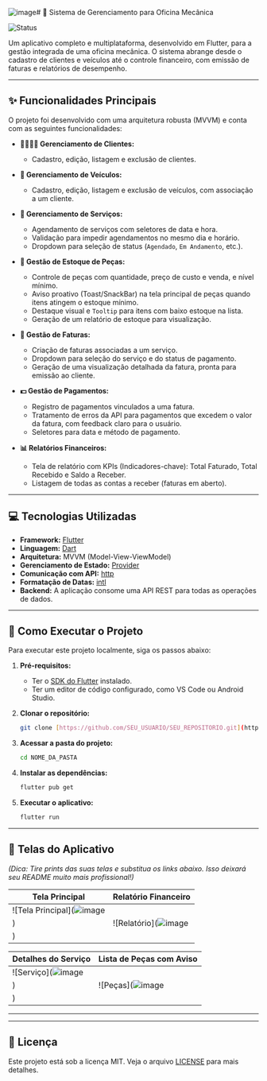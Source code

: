 ![image](https://github.com/user-attachments/assets/eef9d18b-bf24-438d-8a03-7518870b0137)# 🚗 Sistema de Gerenciamento para Oficina Mecânica

![Status](https://img.shields.io/badge/status-conclu%C3%ADdo-green)

Um aplicativo completo e multiplataforma, desenvolvido em Flutter, para a gestão integrada de uma oficina mecânica. O sistema abrange desde o cadastro de clientes e veículos até o controle financeiro, com emissão de faturas e relatórios de desempenho.

---

## ✨ Funcionalidades Principais

O projeto foi desenvolvido com uma arquitetura robusta (MVVM) e conta com as seguintes funcionalidades:

- **👨‍👩‍👧‍👦 Gerenciamento de Clientes:**

  - Cadastro, edição, listagem e exclusão de clientes.

- **🚙 Gerenciamento de Veículos:**

  - Cadastro, edição, listagem e exclusão de veículos, com associação a um cliente.

- **🔧 Gerenciamento de Serviços:**

  - Agendamento de serviços com seletores de data e hora.
  - Validação para impedir agendamentos no mesmo dia e horário.
  - Dropdown para seleção de status (`Agendado`, `Em Andamento`, etc.).

- **🔩 Gestão de Estoque de Peças:**

  - Controle de peças com quantidade, preço de custo e venda, e nível mínimo.
  - Aviso proativo (Toast/SnackBar) na tela principal de peças quando itens atingem o estoque mínimo.
  - Destaque visual e `Tooltip` para itens com baixo estoque na lista.
  - Geração de um relatório de estoque para visualização.

- **🧾 Gestão de Faturas:**

  - Criação de faturas associadas a um serviço.
  - Dropdown para seleção do serviço e do status de pagamento.
  - Geração de uma visualização detalhada da fatura, pronta para emissão ao cliente.

- **💵 Gestão de Pagamentos:**

  - Registro de pagamentos vinculados a uma fatura.
  - Tratamento de erros da API para pagamentos que excedem o valor da fatura, com feedback claro para o usuário.
  - Seletores para data e método de pagamento.

- **📊 Relatórios Financeiros:**
  - Tela de relatório com KPIs (Indicadores-chave): Total Faturado, Total Recebido e Saldo a Receber.
  - Listagem de todas as contas a receber (faturas em aberto).

---

## 💻 Tecnologias Utilizadas

- **Framework:** [Flutter](https://flutter.dev/)
- **Linguagem:** [Dart](https://dart.dev/)
- **Arquitetura:** MVVM (Model-View-ViewModel)
- **Gerenciamento de Estado:** [Provider](https://pub.dev/packages/provider)
- **Comunicação com API:** [http](https://pub.dev/packages/http)
- **Formatação de Datas:** [intl](https://pub.dev/packages/intl)
- **Backend:** A aplicação consome uma API REST para todas as operações de dados.

---

## 🚀 Como Executar o Projeto

Para executar este projeto localmente, siga os passos abaixo:

1.  **Pré-requisitos:**

    - Ter o [SDK do Flutter](https://flutter.dev/docs/get-started/install) instalado.
    - Ter um editor de código configurado, como VS Code ou Android Studio.

2.  **Clonar o repositório:**

    ```bash
    git clone [https://github.com/SEU_USUARIO/SEU_REPOSITORIO.git](https://github.com/SEU_USUARIO/SEU_REPOSITORIO.git)
    ```

3.  **Acessar a pasta do projeto:**

    ```bash
    cd NOME_DA_PASTA
    ```

4.  **Instalar as dependências:**

    ```bash
    flutter pub get
    ```

5.  **Executar o aplicativo:**
    ```bash
    flutter run
    ```

---

## 🎨 Telas do Aplicativo

_(Dica: Tire prints das suas telas e substitua os links abaixo. Isso deixará seu README muito mais profissional!)_

| Tela Principal                                         | Relatório Financeiro                         |
| ------------------------------------------------------ | -------------------------------------------- |
| ![Tela Principal](![image](https://github.com/user-attachments/assets/c2d554b5-f447-4638-bf48-f0733c2408bb)
) | ![Relatório](![image](https://github.com/user-attachments/assets/cc659112-94e1-4e16-acee-3558d54cfcee)
) |

| Detalhes do Serviço                      | Lista de Peças com Aviso                      |
| ---------------------------------------- | --------------------------------------------- |
| ![Serviço](![image](https://github.com/user-attachments/assets/9fd7fb77-15f9-4d51-9f84-1b137392d33e)
) | ![Peças](![image](https://github.com/user-attachments/assets/fbc9398a-3741-4f57-8a4e-50ef615c69c0)
) |

---

---

## 📄 Licença

Este projeto está sob a licença MIT. Veja o arquivo [LICENSE](LICENSE) para mais detalhes.
